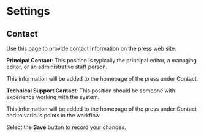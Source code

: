 # Settings
## Contact

Use this page to provide contact information on the press web site.

**Principal Contact**: This position is typically the principal editor, a managing editor, or an administrative staff person.

This information will be added to the homepage of the press under Contact.

**Technical Support Contact**: This position should be someone with experience working with the system. 

This information will be added to the homepage of the press under Contact and to various points in the workflow.

Select the **Save** button to record your changes.
